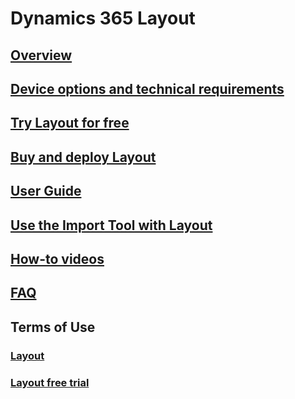 # Dynamics 365 Layout
## [Overview](index.md)
## [Device options and technical requirements](requirements.md)
## [Try Layout for free](try-layout-free.md)
## [Buy and deploy Layout](buy-and-deploy-layout.md)
## [User Guide](user-guide.md)
## [Use the Import Tool with Layout](import-tool.md)
## [How-to videos](https://go.microsoft.com/fwlink/p/?linkid=2021489)
## [FAQ](faq.md)
## Terms of Use
### [Layout](../legal/layout-license-terms.md)
### [Layout free trial](../legal/layout-free-trial.md)


